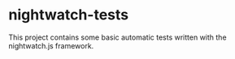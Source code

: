 # nightwatch-tests

This project contains some basic automatic tests written with the nightwatch.js framework.
